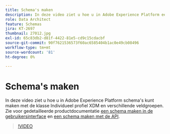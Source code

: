 ```yaml
---
title: Schema's maken
description: In deze video ziet u hoe u in Adobe Experience Platform een schema kunt maken met de klasse Individueel profiel XDM en verschillende veldgroepen.
role: Data Architect
feature: Schemas
jira: KT-2697
thumbnail: 27012.jpg
exl-id: 65c83db2-d81f-4422-81e5-cd9c15cdacbf
source-git-commit: 90f7621536573f60ac6585404b1ac0e49cb08496
workflow-type: tm+mt
source-wordcount: '81'
ht-degree: 0%

---
```


# Schema&#39;s maken

In deze video ziet u hoe u in Adobe Experience Platform schema&#39;s kunt maken met de klasse Individueel profiel XDM en verschillende veldgroepen. Zie voor gedetailleerde productdocumentatie [een schema maken in de gebruikersinterface](https://experienceleague.adobe.com/docs/experience-platform/xdm/tutorials/create-schema-ui.html) en [een schema maken met de API](https://experienceleague.adobe.com/docs/experience-platform/xdm/tutorials/create-schema-api.html).

>[!VIDEO](https://video.tv.adobe.com/v/27012?quality=12&learn=on)